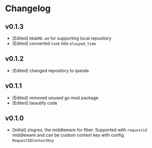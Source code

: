 # Changelog

## v0.1.3

- [Edited] `README.md` for supporting local repository
- [Edited] converted `took` into `elasped_time`

## v0.1.2

- [Edited] changed repository to ipanda


## v0.1.1

- [Edited] removed unused go mod package
- [Edited] beautify code

## v0.1.0

- [Initial] zlogres, the middleware for fiber. Supported with `requestid` middleware and can be custom context key with config `RequestIDContextKey`
